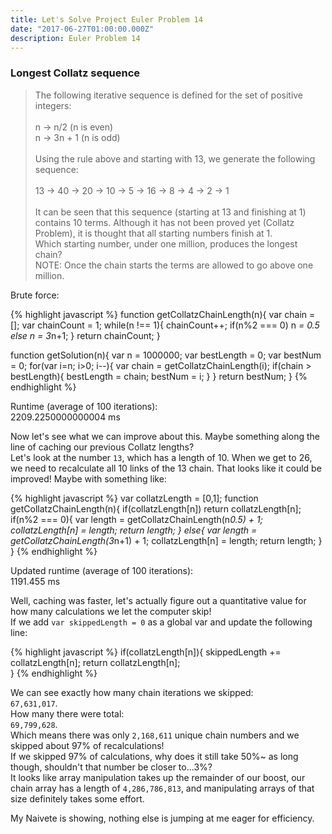 ```yaml
---
title: Let's Solve Project Euler Problem 14
date: "2017-06-27T01:00:00.000Z"
description: Euler Problem 14
---
```


### Longest Collatz sequence
>The following iterative sequence is defined for the set of positive integers:<br/><br/>
n → n/2 (n is even)<br/>
n → 3n + 1 (n is odd)<br/><br/>
Using the rule above and starting with 13, we generate the following sequence:<br/><br/>
13 → 40 → 20 → 10 → 5 → 16 → 8 → 4 → 2 → 1<br/><br/>
It can be seen that this sequence (starting at 13 and finishing at 1) contains 10 terms. Although it has not been proved yet (Collatz Problem), it is thought that all starting numbers finish at 1.<br/>
Which starting number, under one million, produces the longest chain?<br/>
NOTE: Once the chain starts the terms are allowed to go above one million.

Brute force:

{% highlight javascript %}
  function getCollatzChainLength(n){
    var chain = [];
    var chainCount = 1;
    while(n !== 1){
      chainCount++;
      if(n%2 === 0)
        n *= 0.5
      else
        n = 3*n+1;
    }
    return chainCount;
  }

  function getSolution(n){
    var n = 1000000;
    var bestLength = 0;
    var bestNum = 0;
    for(var i=n; i>0; i--){
      var chain = getCollatzChainLength(i);
      if(chain > bestLength){
        bestLength = chain;
        bestNum = i;
      }
    }
    return bestNum;
  }
{% endhighlight %}

Runtime (average of 100 iterations):<br/>
2209.2250000000004 ms

Now let's see what we can improve about this. Maybe something along the line of caching our previous Collatz lengths?<br/>
Let's look at the number `13`, which has a length of 10. When we get to 26, we need to recalculate all 10 links of the 13 chain. That looks like it could be improved! Maybe with something like:

{% highlight javascript %}
  var collatzLength = [0,1];
  function getCollatzChainLength(n){
    if(collatzLength[n])
      return collatzLength[n];
    if(n%2 === 0){
      var length = getCollatzChainLength(n*0.5) + 1;
      collatzLength[n] = length;
      return length;
    }
    else{
      var length = getCollatzChainLength(3*n+1) + 1;
      collatzLength[n] = length;
      return length;
    }
  }
{% endhighlight %}

Updated runtime (average of 100 iterations):<br/>
1191.455 ms

Well, caching was faster, let's actually figure out a quantitative value for how many calculations we let the computer skip!<br/>
If we add `var skippedLength = 0` as a global var and update the following line:

{% highlight javascript %}
  if(collatzLength[n]){
    skippedLength += collatzLength[n];
    return collatzLength[n];  
  }
{% endhighlight %}

We can see exactly how many chain iterations we skipped:<br/>`67,631,017`.<br/>How many there were total:<br/>`69,799,628`.<br/>Which means there was only `2,168,611` unique chain numbers and we skipped about 97% of recalculations!<br/>
If we skipped 97% of calculations, why does it still take 50%~ as long though, shouldn't that number be closer to...3%?<br/>
It looks like array manipulation takes up the remainder of our boost, our chain array has a length of `4,286,786,813`, and manipulating arrays of that size definitely takes some effort.

My Naivete is showing, nothing else is jumping at me eager for efficiency.

